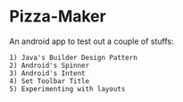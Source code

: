 # Pizza-Maker
An android app to test out a couple of stuffs:

	1) Java's Builder Design Pattern 
	2) Android's Spinner
	3) Android's Intent
	4) Set Toolbar Title
	5) Experimenting with layouts
